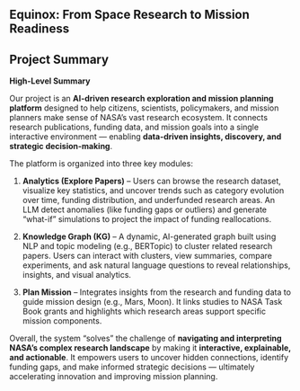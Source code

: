 ## Equinox: From Space Research to Mission Readiness

## Project Summary

**High-Level Summary**

Our project is an **AI-driven research exploration and mission planning platform** designed to help citizens, scientists, policymakers, and mission planners make sense of NASA’s vast research ecosystem. It connects research publications, funding data, and mission goals into a single interactive environment — enabling **data-driven insights, discovery, and strategic decision-making**.

The platform is organized into three key modules:

1. **Analytics (Explore Papers)** – Users can browse the research dataset, visualize key statistics, and uncover trends such as category evolution over time, funding distribution, and underfunded research areas. An LLM detect anomalies (like funding gaps or outliers) and generate “what-if” simulations to project the impact of funding reallocations.

2. **Knowledge Graph (KG)** – A dynamic, AI-generated graph built using NLP and topic modeling (e.g., BERTopic) to cluster related research papers. Users can interact with clusters, view summaries, compare experiments, and ask natural language questions to reveal relationships, insights, and visual analytics.

3. **Plan Mission** – Integrates insights from the research and funding data to guide mission design (e.g., Mars, Moon). It links studies to NASA Task Book grants and highlights which research areas support specific mission components.

Overall, the system “solves” the challenge of **navigating and interpreting NASA’s complex research landscape** by making it **interactive, explainable, and actionable**. It empowers users to uncover hidden connections, identify funding gaps, and make informed strategic decisions — ultimately accelerating innovation and improving mission planning.
